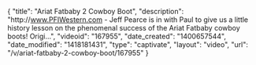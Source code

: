 {
    "title": "Ariat Fatbaby 2 Cowboy Boot",
    "description": "http:\/\/www.PFIWestern.com - Jeff Pearce is in with Paul to give us a little history lesson on the phenomenal success of the Ariat Fatbaby cowboy boots! Origi...",
    "videoid": "167955",
    "date_created": "1400657544",
    "date_modified": "1418181431",
    "type": "captivate",
    "layout": "video",
    "url": "\/v\/ariat-fatbaby-2-cowboy-boot\/167955"
}